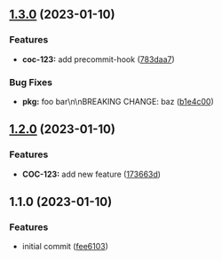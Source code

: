 

## [1.3.0](https://github.com/Sdavletshina/release-it-demo/compare/1.2.0...1.3.0) (2023-01-10)


### Features

* **coc-123:** add precommit-hook ([783daa7](https://github.com/Sdavletshina/release-it-demo/commit/783daa7a46eee574db17757b0fb8a52e846f8609))


### Bug Fixes

* **pkg:** foo bar\n\nBREAKING CHANGE: baz ([b1e4c00](https://github.com/Sdavletshina/release-it-demo/commit/b1e4c0085df2fa2d36f4953b89421074cbb6640e))

## [1.2.0](https://github.com/Sdavletshina/release-it-demo/compare/1.1.0...1.2.0) (2023-01-10)


### Features

* **COC-123:** add new feature ([173663d](https://github.com/Sdavletshina/release-it-demo/commit/173663ddd8c85269232d8a6562b9b8753e998760))

## 1.1.0 (2023-01-10)


### Features

* initial commit ([fee6103](https://github.com/Sdavletshina/release-it-demo/commit/fee610376b9cb49b044384aa93e2995e77d3e09f))